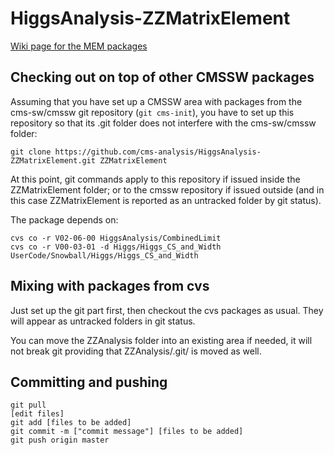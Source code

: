 HiggsAnalysis-ZZMatrixElement
=============================

[Wiki page for the MEM packages](https://twiki.cern.ch/twiki/bin/viewauth/CMS/HZZ4lME)


Checking out on top of other CMSSW packages
-------------------------------------------

Assuming that you have set up a CMSSW area with packages from the cms-sw/cmssw git repository (`git cms-init`),  you have to set up this repository so that its .git folder does not interfere with the cms-sw/cmssw folder:

```
git clone https://github.com/cms-analysis/HiggsAnalysis-ZZMatrixElement.git ZZMatrixElement
```

At this point, git commands apply to this repository if issued inside the ZZMatrixElement folder; or to the cmssw repository if issued outside (and in this case ZZMatrixElement is reported as an untracked folder by git status).


The package depends on:
```
cvs co -r V02-06-00 HiggsAnalysis/CombinedLimit
cvs co -r V00-03-01 -d Higgs/Higgs_CS_and_Width UserCode/Snowball/Higgs/Higgs_CS_and_Width
```

Mixing with packages from cvs
-------------------------------------------
Just set up the git part first, then checkout the cvs packages as usual. 
They will appear as untracked folders in git status.

You can move the ZZAnalysis folder into an existing area if needed, it will not break git providing that ZZAnalysis/.git/ is moved as well.


Committing and pushing
-------------------------------------------

```
git pull
[edit files]
git add [files to be added]
git commit -m ["commit message"] [files to be added]
git push origin master
```
